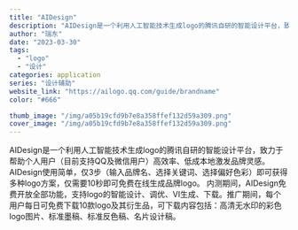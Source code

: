 ```yaml
---
title: "AIDesign"
description: "AIDesign是一个利用人工智能技术生成logo的腾讯自研的智能设计平台，致力于帮助个人用户（目前支持QQ及微信用户）"
author: "瑞东"
date: "2023-03-30"
tags:
  - "logo"
  - "设计"
categories: application
series: "设计辅助"
website_link: "https://ailogo.qq.com/guide/brandname"
color: "#666"

thumb_image: "/img/a05b19cfd9b7e8a358ffef132d59a309.png"
cover_image: "/img/a05b19cfd9b7e8a358ffef132d59a309.png"
---
```


AIDesign是一个利用人工智能技术生成logo的腾讯自研的智能设计平台，致力于帮助个人用户（目前支持QQ及微信用户）高效率、低成本地激发品牌灵感。AIDesign使用简单，仅3步（输入品牌名、选择关键词、选择偏好色彩）即可获得多种logo方案，仅需要10秒即可免费在线生成品牌logo。 内测期间，AIDesign免费开放全部功能，支持logo的智能设计、调优、VI生成、下载。推广期间，每个用户每日可免费下载10款logo及其衍生品，可下载内容包括：高清无水印的彩色logo图片、标准墨稿、标准反色稿、名片设计稿。